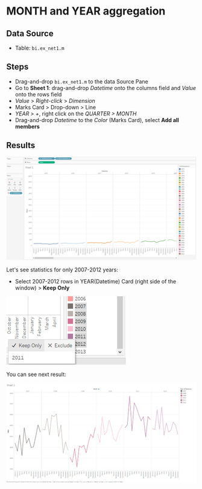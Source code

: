 # MONTH and YEAR aggregation

## Data Source

* Table: `bi.ex_net1.m`

## Steps

- Drag-and-drop `bi.ex_net1.m` to the data Source Pane
- Go to **Sheet 1**: drag-and-drop _Datetime_ onto the columns field and _Value_ onto the rows field
- _Value_ > _Right-click_ > _Dimension_
- Marks Card > Drop-down > Line
- _YEAR > +_, right click on the _QUARTER > MONTH_
- Drag-and-drop _Datetime_ to the _Color_ (Marks Card), select **Add all members**

## Results

![](../images/month_and_year.png)

Let's see statistics for only 2007-2012 years:

- Select 2007-2012 rows in YEAR(Datetime) Card (right side of the window) > **Keep Only**

![](../images/2007-2012.png)

You can see next result:

![](../images/Sheet_1.png)
